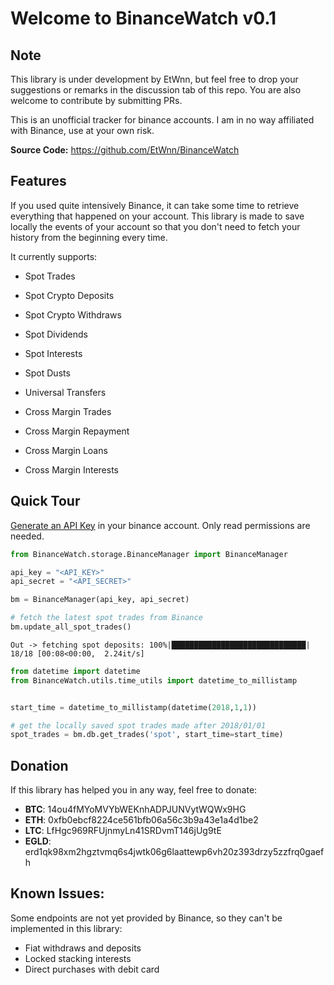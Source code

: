 # Welcome to BinanceWatch v0.1


## Note


This library is under development by EtWnn, but feel free to drop your suggestions or remarks in
the discussion tab of this repo. You are also welcome to contribute by submitting PRs.

This is an unofficial tracker for binance accounts. I am in no way affiliated with Binance, use at
your own risk.

**Source Code:** https://github.com/EtWnn/BinanceWatch


## Features


If you used quite intensively Binance, it can take some time to retrieve everything that happened
on your account. This library is made to save locally the events of your account so that you don't
need to fetch your history from the beginning every time.


It currently supports:

- Spot Trades
- Spot Crypto Deposits
- Spot Crypto Withdraws
- Spot Dividends
- Spot Interests
- Spot Dusts
- Universal Transfers
  

- Cross Margin Trades
- Cross Margin Repayment
- Cross Margin Loans
- Cross Margin Interests

## Quick Tour


[Generate an API Key](https://www.binance.com/en/my/settings/api-management) in your binance account. Only read
permissions are needed.



```python
from BinanceWatch.storage.BinanceManager import BinanceManager

api_key = "<API_KEY>"
api_secret = "<API_SECRET>"

bm = BinanceManager(api_key, api_secret)

# fetch the latest spot trades from Binance
bm.update_all_spot_trades()
```
```
Out -> fetching spot deposits: 100%|██████████████████████████████| 18/18 [00:08<00:00,  2.24it/s]
```
```python
from datetime import datetime
from BinanceWatch.utils.time_utils import datetime_to_millistamp


start_time = datetime_to_millistamp(datetime(2018,1,1)) 

# get the locally saved spot trades made after 2018/01/01
spot_trades = bm.db.get_trades('spot', start_time=start_time)
```

## Donation


If this library has helped you in any way, feel free to donate:
- **BTC**: 14ou4fMYoMVYbWEKnhADPJUNVytWQWx9HG
- **ETH**: 0xfb0ebcf8224ce561bfb06a56c3b9a43e1a4d1be2
- **LTC**: LfHgc969RFUjnmyLn41SRDvmT146jUg9tE
- **EGLD**: erd1qk98xm2hgztvmq6s4jwtk06g6laattewp6vh20z393drzy5zzfrq0gaefh


## Known Issues:


Some endpoints are not yet provided by Binance, so they can't be implemented in this library:
- Fiat withdraws and deposits
- Locked stacking interests
- Direct purchases with debit card
